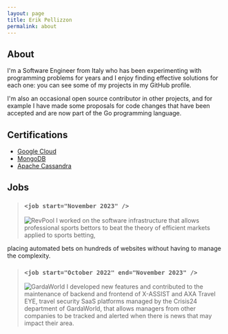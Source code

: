```yaml
---
layout: page
title: Erik Pellizzon
permalink: about
---
```


## About

I'm a Software Engineer from Italy who has been experimenting with programming problems for years and I enjoy finding effective solutions for each one: you can see some of my projects in my GitHub profile.

I'm also an occasional open source contributor in other projects, and for example I have made some proposals for code changes that have been accepted and are now part of the Go programming language.

## Certifications
- [Google Cloud](https://www.coursera.org/account/accomplishments/specialization/certificate/N3R64J9DGSTR)
- [MongoDB](https://university.mongodb.com/certification/certificate/520459879)
- [Apache Cassandra](https://certification.mettl.com/datastax/applicant/result/download-certificate?key=ebxGmjo7OQE33y9E%2Bag8IA%3D%3D)

## Jobs

> ### `<job start="November 2023" />`
> <img class="h-8" src="{{ site.baseurl }}/assets/img/jobs/revpool.svg" alt="RevPool">
> I worked on the software infrastructure that allows professional sports bettors to beat the theory of efficient markets applied to sports betting,
placing automated bets on hundreds of websites without having to manage the complexity.

> ### `<job start="October 2022" end="November 2023" />`
> <img class="h-8" src="{{ site.baseurl }}/assets/img/jobs/garda.svg" alt="GardaWorld">
> I developed new features and contributed to the maintenance of backend and frontend of X-ASSIST and AXA Travel EYE, travel security SaaS platforms managed by the Crisis24 department of GardaWorld, that allows managers from other companies to be tracked and alerted when there is news that may impact their area.